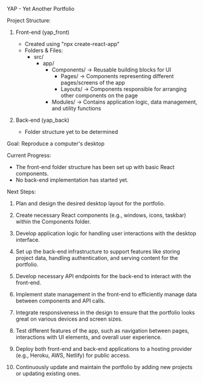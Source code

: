 YAP - Yet Another Portfolio

Project Structure:
1. Front-end (yap_front)
    - Created using "npx create-react-app"
    - Folders & Files:
        - src/
            - app/
                - Components/   -> Reusable building blocks for UI
                    - Pages/      -> Components representing different pages/screens of the app
                    - Layouts/    -> Components responsible for arranging other components on the page
                - Modules/      -> Contains application logic, data management, and utility functions

2. Back-end (yap_back)
    - Folder structure yet to be determined

Goal: Reproduce a computer's desktop

Current Progress:
- The front-end folder structure has been set up with basic React components.
- No back-end implementation has started yet.

Next Steps:
1. Plan and design the desired desktop layout for the portfolio.
2. Create necessary React components (e.g., windows, icons, taskbar) within the Components folder.
3. Develop application logic for handling user interactions with the desktop interface.
4. Set up the back-end infrastructure to support features like storing project data, handling authentication, and serving content for the portfolio.

5. Develop necessary API endpoints for the back-end to interact with the front-end.
6. Implement state management in the front-end to efficiently manage data between components and API calls.
7. Integrate responsiveness in the design to ensure that the portfolio looks great on various devices and screen sizes.
8. Test different features of the app, such as navigation between pages, interactions with UI elements, and overall user experience.
9. Deploy both front-end and back-end applications to a hosting provider (e.g., Heroku, AWS, Netlify) for public access.
10. Continuously update and maintain the portfolio by adding new projects or updating existing ones.
